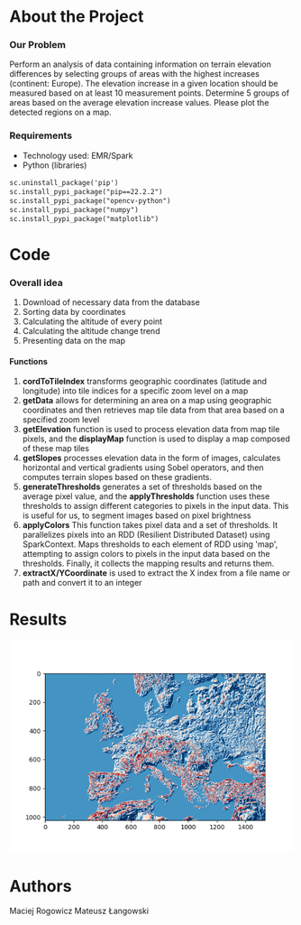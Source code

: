 # About the Project
### Our Problem
Perform an analysis of data containing information on terrain elevation differences by selecting groups of areas with the highest increases (continent: Europe). The elevation increase in a given location should be measured based on at least 10 measurement points. Determine 5 groups of areas based on the average elevation increase values. Please plot the detected regions on a map.
### Requirements
* Technology used: EMR/Spark
* Python (libraries)
```
sc.uninstall_package('pip')
sc.install_pypi_package("pip==22.2.2")
sc.install_pypi_package("opencv-python")
sc.install_pypi_package("numpy")
sc.install_pypi_package("matplotlib")
```




# Code

### Overall idea
1. Download of necessary data from the database
2. Sorting data by coordinates
3. Calculating the altitude of every point
4. Calculating the altitude change trend
5. Presenting data on the map
#### Functions
1. **cordToTileIndex** transforms geographic coordinates (latitude and longitude) into tile indices for a specific zoom level on a map
2. **getData** allows for determining an area on a map using geographic coordinates and then retrieves map tile data from that area based on a specified zoom level
3. **getElevation** function is used to process elevation data from map tile pixels, and the **displayMap** function is used to display a map composed of these map tiles
4. **getSlopes** processes elevation data in the form of images, calculates horizontal and vertical gradients using Sobel operators, and then computes terrain slopes based on these gradients.
5. **generateThresholds** generates a set of thresholds based on the average pixel value, and the **applyThresholds** function uses these thresholds to assign different categories to pixels in the input data. This is useful for us, to segment images based on pixel brightness
6. **applyColors** This function takes pixel data and a set of thresholds. It parallelizes pixels into an RDD (Resilient Distributed Dataset) using SparkContext.
Maps thresholds to each element of RDD using 'map', attempting to assign colors to pixels in the input data based on the thresholds.
Finally, it collects the mapping results and returns them.
7. **extractX/YCoordinate** is used to extract the X index from a file name or path and convert it to an integer
# Results
![EuropeMap](EuropeMap.png)
# Authors
Maciej Rogowicz
Mateusz Łangowski
